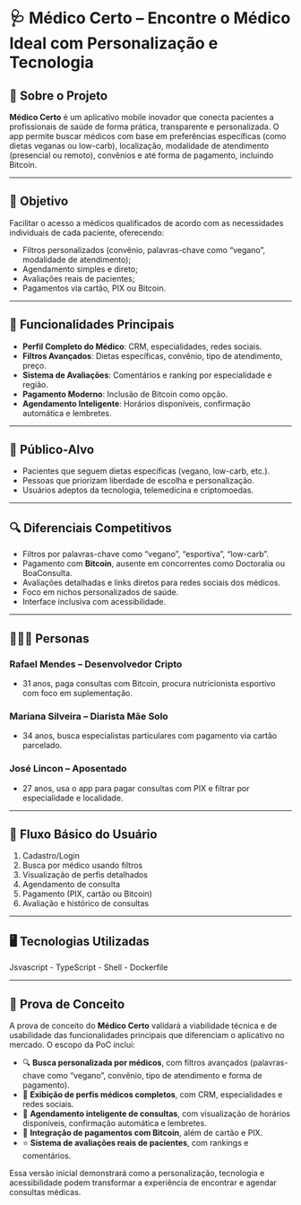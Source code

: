 # 🩺 Médico Certo – Encontre o Médico Ideal com Personalização e Tecnologia

## 📱 Sobre o Projeto

**Médico Certo** é um aplicativo mobile inovador que conecta pacientes a profissionais de saúde de forma prática, transparente e personalizada. O app permite buscar médicos com base em preferências específicas (como dietas veganas ou low-carb), localização, modalidade de atendimento (presencial ou remoto), convênios e até forma de pagamento, incluindo Bitcoin.

---

## 🎯 Objetivo

Facilitar o acesso a médicos qualificados de acordo com as necessidades individuais de cada paciente, oferecendo:

- Filtros personalizados (convênio, palavras-chave como “vegano”, modalidade de atendimento);
- Agendamento simples e direto;
- Avaliações reais de pacientes;
- Pagamentos via cartão, PIX ou Bitcoin.

---

## 🌟 Funcionalidades Principais

- **Perfil Completo do Médico**: CRM, especialidades, redes sociais.
- **Filtros Avançados**: Dietas específicas, convênio, tipo de atendimento, preço.
- **Sistema de Avaliações**: Comentários e ranking por especialidade e região.
- **Pagamento Moderno**: Inclusão de Bitcoin como opção.
- **Agendamento Inteligente**: Horários disponíveis, confirmação automática e lembretes.

---

## 👥 Público-Alvo

- Pacientes que seguem dietas específicas (vegano, low-carb, etc.).
- Pessoas que priorizam liberdade de escolha e personalização.
- Usuários adeptos da tecnologia, telemedicina e criptomoedas.

---

## 🔍 Diferenciais Competitivos

- Filtros por palavras-chave como “vegano”, “esportiva”, “low-carb”.
- Pagamento com **Bitcoin**, ausente em concorrentes como Doctoralia ou BoaConsulta.
- Avaliações detalhadas e links diretos para redes sociais dos médicos.
- Foco em nichos personalizados de saúde.
- Interface inclusiva com acessibilidade.

---

## 🧑‍🤝‍🧑 Personas

### Rafael Mendes – Desenvolvedor Cripto
- 31 anos, paga consultas com Bitcoin, procura nutricionista esportivo com foco em suplementação.

### Mariana Silveira – Diarista Mãe Solo
- 34 anos, busca especialistas particulares com pagamento via cartão parcelado.

### José Lincon – Aposentado
- 27 anos, usa o app para pagar consultas com PIX e filtrar por especialidade e localidade.

---

## 🧭 Fluxo Básico do Usuário

1. Cadastro/Login  
2. Busca por médico usando filtros  
3. Visualização de perfis detalhados  
4. Agendamento de consulta  
5. Pagamento (PIX, cartão ou Bitcoin)  
6. Avaliação e histórico de consultas

---

## 🖥️ Tecnologias Utilizadas

Jsvascript - TypeScript - Shell - Dockerfile

---

## 🧪 Prova de Conceito

A prova de conceito do **Médico Certo** validará a viabilidade técnica e de usabilidade das funcionalidades principais que diferenciam o aplicativo no mercado. O escopo da PoC inclui:

- 🔍 **Busca personalizada por médicos**, com filtros avançados (palavras-chave como “vegano”, convênio, tipo de atendimento e forma de pagamento).  
- 👤 **Exibição de perfis médicos completos**, com CRM, especialidades e redes sociais.  
- 📅 **Agendamento inteligente de consultas**, com visualização de horários disponíveis, confirmação automática e lembretes.  
- 💸 **Integração de pagamentos com Bitcoin**, além de cartão e PIX.  
- ⭐ **Sistema de avaliações reais de pacientes**, com rankings e comentários.

Essa versão inicial demonstrará como a personalização, tecnologia e acessibilidade podem transformar a experiência de encontrar e agendar consultas médicas.



